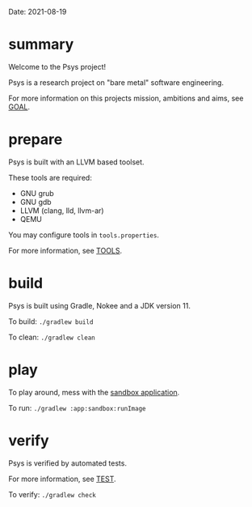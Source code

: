 Date: 2021-08-19

# summary

Welcome to the Psys project!

Psys is a research project on "bare metal" software engineering.

For more information on this projects mission, ambitions and aims, see [GOAL](doc/GOAL.md).

# prepare

Psys is built with an LLVM based toolset.

These tools are required:

- GNU grub
- GNU gdb
- LLVM (clang, lld, llvm-ar)
- QEMU

You may configure tools in `tools.properties`.

For more information, see [TOOLS](doc/TOOLS.md).

# build

Psys is built using Gradle, Nokee and a JDK version 11.

To build: `./gradlew build`

To clean: `./gradlew clean`

# play

To play around, mess with the [sandbox application](app/sandbox).

To run: `./gradlew :app:sandbox:runImage`

# verify

Psys is verified by automated tests.

For more information, see [TEST](doc/TEST.md).

To verify: `./gradlew check`

